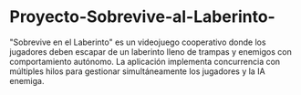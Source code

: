 # Proyecto-Sobrevive-al-Laberinto-
"Sobrevive en el Laberinto" es un videojuego cooperativo donde los jugadores deben escapar de un laberinto lleno de trampas y enemigos con comportamiento autónomo. La aplicación implementa concurrencia con múltiples hilos para gestionar simultáneamente los jugadores y la IA enemiga.
